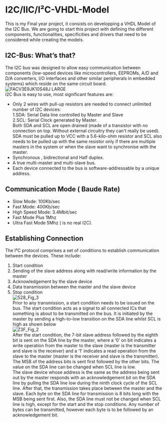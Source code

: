 # I2C/IIC/I²C-VHDL-Model
This is my Final year project, it consists on developping a VHDL Model of the I2C Bus.
We are going to start this project with defining the different components, functionalities, specificities and drivers that need to be considered while creating the models.
## I2C-Bus: What’s that?
The I2C bus was designed to allow easy communication between components (low-speed devices like microcontrollers, EEPROMs, A/D and D/A converters, I/O interfaces and other similar peripherals in embedded systems) which reside on the same circuit board.  
![FACV3E9JK10S48J LARGE](https://user-images.githubusercontent.com/35849581/69913430-6ac55080-1440-11ea-91ee-bdce19c7cfd2.jpg)  
I2C Bus is easy to use, most significant features are:  
 * Only 2 wires with pull-up resistors are needed to connect unlimited number of I2C devices:  
      1.SDA: Serial Data line controlled by Master and Slave  
      2.SCL: Serial Clock generated by Master.  
      Both SDA and SCL are open drained (made of a transistor with no connection on top. Without external circuitry they can't really be         used).
      SDA must be pulled up to VCC with a 5.6-kilo-ohm resistor and SCL also needs to be pulled up with the same resistor only if there         are multiple masters in the system or when the slave want to synchronise with the master.
 * Synchronous , bidirectional and Half duplex.
 * A true multi-master and multi-slave bus.  
 * Each device connected to the bus is software-addressable by a unique address.    
 ## Communication Mode ( Baude Rate)  
  * Slow Mode: 100Kb/sec  
  * Fast Mode: 400Kb/sec  
  * High Speed Mode: 3.4Mbit/sec  
  * Fast Mode Plus 1Mhz  
  * Ultra Fast Mode 5Mhz ( is no real I2C).  
 ## Establishing Connection
 The I²C protocol comprises a set of conditions to establish communication between the devices. These include:
 1. Start condition
 2. Sending of the slave address along with read/write information by the master
 3. Acknowledgement by the slave device
 4. Data transmission between the master and the slave device
 5. Stop condition  
![528_Fig_3](https://user-images.githubusercontent.com/35849581/70900258-1fdf3780-2001-11ea-92c5-db26d3b7b671.jpg)  
Prior to any transmission, a start condition needs to be issued on the bus. The start condition acts as a signal to all connected ICs that something is about to be transmitted on the bus. It is initiated by the master by sending a high-to-low transition on the SDA line whilst SCL is high as shown below  
![Z3F_Fig_2](https://user-images.githubusercontent.com/35849581/70900898-6aad7f00-2002-11ea-9c9c-6cc36bed86d1.jpg)  
After the start condition, the 7-bit slave address followed by the eighth bit is sent on the SDA line by the master, where a ‘0’ on bit indicates a write operation from the master to the slave (master is the transmitter and slave is the receiver) and a ‘1’ indicates a read operation from the slave to the master (master is the receiver and slave is the transmitter). The MSB of the address bits is sent first followed by the other bits. The value on the SDA line can be changed when SCL line is low.  
The slave device whose address is the same as the address being sent out by the master responds with an acknowledgement bit on the SDA line by pulling the SDA line low during the ninth clock cycle of the SCL line. After that, the transmission takes place between the master and the slave. Each byte on the SDA line for transmission is 8 bits long with the MSB being sent first. Also, the SDA line must not be changed when SCL line is high, except for the start and the stop conditions. Any number of bytes can be transmitted, however each byte is to be followed by an acknowledgement bit.  


